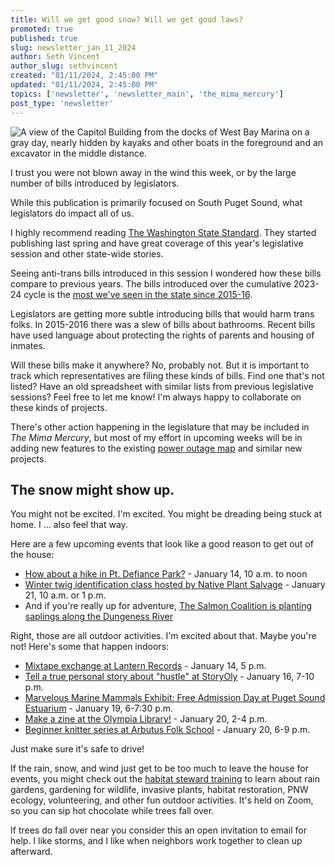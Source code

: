 ```yaml
---
title: Will we get good snow? Will we get good laws?
promoted: true
published: true
slug: newsletter_jan_11_2024
author: Seth Vincent
author_slug: sethvincent
created: "01/11/2024, 2:45:00 PM"
updated: "01/11/2024, 2:45:00 PM"
topics: ['newsletter', 'newsletter_main', 'the_mima_mercury']
post_type: 'newsletter'
---
```


<img src="/images/photos/capitol_and_kayaks.jpg" alt="A view of the Capitol Building from the docks of West Bay Marina on a gray day, nearly hidden by kayaks and other boats in the foreground and an excavator in the middle distance." class="not-prose border border-black shadow mt-5 mb-1">

I trust you were not blown away in the wind this week, or by the large number of bills introduced by legislators.

While this publication is primarily focused on South Puget Sound, what legislators do impact all of us.

I highly recommend reading [The Washington State Standard](https://washingtonstatestandard.com/). They started publishing last spring and have great coverage of this year's legislative session and other state-wide stories.

Seeing anti-trans bills introduced in this session I wondered how these bills compare to previous years. The bills introduced over the cumulative 2023-24 cycle is the [most we've seen in the state since 2015-16](https://mimamercury.com/).

Legislators are getting more subtle introducing bills that would harm trans folks. In 2015-2016 there was a slew of bills about bathrooms. Recent bills have used language about protecting the rights of parents and housing of inmates.

Will these bills make it anywhere? No, probably not. But it is important to track which representatives are filing these kinds of bills. Find one that's not listed? Have an old spreadsheet with similar lists from previous legislative sessions? Feel free to let me know! I'm always happy to collaborate on these kinds of projects.

There's other action happening in the legislature that may be included in _The Mima Mercury_, but most of my effort in upcoming weeks will be in adding new features to the existing [power outage map](https://mimamercury.com/infrastructure) and similar new projects.

## The snow might show up.

You might not be excited. I'm excited. You might be dreading being stuck at home. I ... also feel that way.

Here are a few upcoming events that look like a good reason to get out of the house:

- [How about a hike in Pt. Defiance Park?](https://www.wnps.org/ss-events/south-sound-pt-defiance-park-hike) - January 14, 10 a.m. to noon
- [Winter twig identification class hosted by Native Plant Salvage](https://www.nativeplantsalvage.org/events/winter-twig-id-field-class-2024) - January 21, 10 a.m. or 1 p.m.
- And if you're really up for adventure, [The Salmon Coalition is planting saplings along the Dungeness River](https://www.instagram.com/p/C1vcOpjrfrR/?utm_source=ig_web_copy_link&igsh=MzRlODBiNWFlZA==)

Right, those are all outdoor activities. I'm excited about that. Maybe you're not! Here's some that happen indoors:

- [Mixtape exchange at Lantern Records](https://www.instagram.com/p/C1qSyrIRDir/) - January 14, 5 p.m.
- [Tell a true personal story about "hustle" at StoryOly](https://www.facebook.com/events/922708669418102/) - January 16, 7-10 p.m.
- [Marvelous Marine Mammals Exhibit: Free Admission Day at Puget Sound Estuarium](https://pugetsoundestuarium.org/events/plankton-free-admission-day-462-416-831/) - January 19, 6-7:30 p.m.
- [Make a zine at the Olympia Library!](https://olyarts.org/event/drop-in-zine-workshop/) - January 20, 2-4 p.m.
- [Beginner knitter series at Arbutus Folk School](https://www.campusce.net/arbutus/course/course.aspx?C=288&pc=8&mc=0&sc=0) - January 20, 6-9 p.m.

Just make sure it's safe to drive!

If the rain, snow, and wind just get to be too much to leave the house for events, you might check out the [habitat steward training](https://habitatstewardsnwf.brownpapertickets.com/) to learn about rain gardens, gardening for wildlife, invasive plants, habitat restoration, PNW ecology, volunteering, and other fun outdoor activities. It's held on Zoom, so you can sip hot chocolate while trees fall over.

If trees do fall over near you consider this an open invitation to email for help. I like storms, and I like when neighbors work together to clean up afterward.
